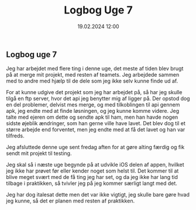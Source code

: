﻿---
title: Logbog Uge 7
date: 19.02.2024 12:00
categories: [Praktik]
tags: [praktik]
---
## Logbog uge 7

Jeg har arbejdet med flere ting i denne uge, det meste af tiden blev brugt på at merge mit projekt, med resten af teamets.
Jeg arbejdede sammen med to andre med hjælp til de dele som jeg ikke selv kunne finde ud af.

For at kunne udgive det projekt som jeg har arbejdet på, så har jeg skulle tilgå en ftp server,
hvor det api jeg benytter mig af ligger på. 
Der opstod dog en del problemer, delvist mes merge, og med tilkoblingen til api gennem apk,
jeg endte med at finde løsningen, og jeg kunne komme videre. 
Jeg talte med ejeren om dette og sendte apk til ham, men han havde nogen sidste øjeblik ændringer, som han gerne ville have lavet.
Det blev dog til et større arbejde end forventet, men jeg endte med at få det lavet og han var tilfreds.

Jeg afsluttede denne uge sent fredag aften for at gøre alting færdig og fik sendt mit projekt til testing.

Jeg skal så i næste uge begynde på at udvikle iOS delen af appen, hvilket jeg ikke har prøvet før eller kender noget som helst til.
Det kommer til at blive meget svært med de få ting jeg har set, og da jeg ikke har lang tid tilbage i praktikken,
så tvivler jeg på jeg kommer særligt langt med det.

Jeg har dog italesat dette men det var ikke vigtigt, jeg skulle bare gøre hvad jeg kunne, så det er planen med resten af praktikken.

